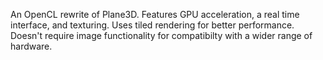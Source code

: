 An OpenCL rewrite of Plane3D. Features GPU acceleration, a real time interface, and texturing.
Uses tiled rendering for better performance. Doesn't require image functionality for compatibilty with a wider range of hardware.
